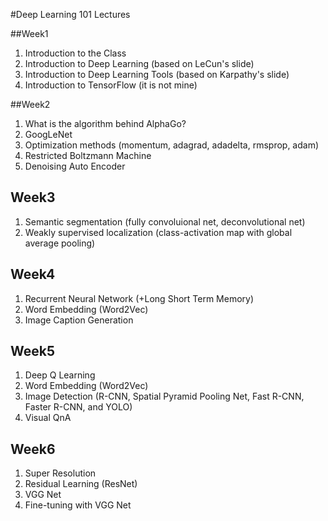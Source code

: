 #Deep Learning 101 Lectures

##Week1 
1. Introduction to the Class
2. Introduction to Deep Learning (based on LeCun's slide)
3. Introduction to Deep Learning Tools (based on Karpathy's slide)
4. Introduction to TensorFlow (it is not mine)

##Week2
1. What is the algorithm behind AlphaGo?
2. GoogLeNet 
3. Optimization methods (momentum, adagrad, adadelta, rmsprop, adam)
4. Restricted Boltzmann Machine
5. Denoising Auto Encoder 

## Week3
1. Semantic segmentation (fully convoluional net, deconvolutional net)
2. Weakly supervised localization (class-activation map with global average pooling)

## Week4
1. Recurrent Neural Network (+Long Short Term Memory) 
2. Word Embedding (Word2Vec)
3. Image Caption Generation 

## Week5
1. Deep Q Learning
2. Word Embedding (Word2Vec)
3. Image Detection (R-CNN, Spatial Pyramid Pooling Net, Fast R-CNN, Faster R-CNN, and YOLO)
4. Visual QnA

## Week6
1. Super Resolution
2. Residual Learning (ResNet)
3. VGG Net
4. Fine-tuning with VGG Net
